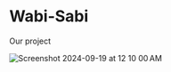 # Wabi-Sabi

Our project

![Screenshot 2024-09-19 at 12 10 00 AM](https://github.com/user-attachments/assets/db78d293-d180-4d4a-916a-55e0ae209a77)

